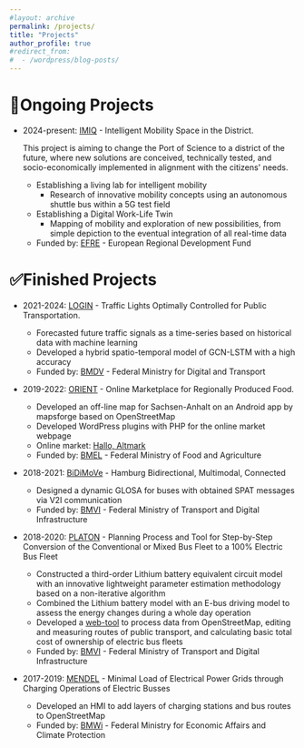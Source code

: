 ```yaml
---
#layout: archive
permalink: /projects/
title: "Projects"
author_profile: true
#redirect_from:
#  - /wordpress/blog-posts/
---
```


🔄Ongoing Projects
======
- 2024-present: [IMIQ](https://www.niimo.ovgu.de/en/IMIQ.html) - Intelligent Mobility Space in the District.

  This project is aiming to change the Port of Science to a district of the future, where new solutions are conceived, technically tested, and socio-economically implemented in alignment with the citizens' needs.
  - Establishing a living lab for intelligent mobility
    - Research of innovative mobility concepts using an autonomous shuttle bus within a 5G test field
  - Establishing a Digital Work-Life Twin
    - Mapping of mobility and exploration of new possibilities, from simple depiction to the eventual integration of all real-time data
  - Funded by: [EFRE](https://www.europarl.europa.eu/factsheets/de/sheet/95/europaischer-fonds-fur-regionale-entwicklung-efre-) - European Regional Development Fund
 

✅Finished Projects
======
- 2021-2024: [LOGIN](https://www.ifak.eu/en/projects/login) - Traffic Lights Optimally Controlled for Public Transportation.
  - Forecasted future traffic signals as a time-series based on historical data with machine learning
  - Developed a hybrid spatio-temporal model of GCN-LSTM with a high accuracy
  - Funded by: [BMDV](https://bmdv.bund.de/DE/Home/home.html) - Federal Ministry for Digital and Transport
 
- 2019-2022: [ORIENT](https://www.ifak.eu/en/projects/orient) - Online Marketplace for Regionally Produced Food.
  - Developed an off-line map for Sachsen-Anhalt on an Android app by mapsforge based on OpenStreetMap
  - Developed WordPress plugins with PHP for the online market webpage
  - Online market: [Hallo, Altmark](https://halloaltmark.de/)
  - Funded by: [BMEL](https://www.bmel.de/EN/Home/home_node.html) - Federal Ministry of Food and Agriculture

- 2018-2021: [BiDiMoVe](https://www.ifak.eu/en/projects/bidimove) - Hamburg Bidirectional, Multimodal, Connected
  - Designed a dynamic GLOSA for buses with obtained SPAT messages via V2I communication
  - Funded by: [BMVI](https://www.cleanenergywire.org/experts/bmvi-federal-ministry-transport-and-digital-infrastructure) - Federal Ministry of Transport and Digital Infrastructure
 
- 2018-2020: [PLATON](https://service.ifak.eu/PLATON-Web/home.html) - Planning Process and Tool for Step-by-Step Conversion of the Conventional or Mixed Bus Fleet to a 100% Electric Bus Fleet
  - Constructed a third-order Lithium battery equivalent circuit model with an innovative lightweight parameter estimation methodology based on a non-iterative algorithm
  - Combined the Lithium battery model with an E-bus driving model to assess the energy changes during a whole day operation
  - Developed a [web-tool](http://service.ifak.eu/PLATON-Tool/#/) to process data from OpenStreetMap, editing and measuring routes of public transport, and calculating basic total cost of ownership of electric bus fleets
  - Funded by: [BMVI](https://www.cleanenergywire.org/experts/bmvi-federal-ministry-transport-and-digital-infrastructure) - Federal Ministry of Transport and Digital Infrastructure
 
- 2017-2019: [MENDEL](https://www.ifak.eu/de/news/neues-projekt-am-ifak-mendel-minimale-belastung-elektrischer-netze-durch-ladevorgaenge) - Minimal Load of Electrical Power Grids through Charging Operations of Electric Busses
  - Developed an HMI to add layers of charging stations and bus routes to OpenStreetMap
  - Funded by: [BMWi](https://www.bafa.de/DE/Home/home_node.html) - Federal Ministry for Economic Affairs and Climate Protection
  






